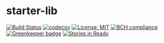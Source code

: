 # starter-lib
[![Build Status](https://travis-ci.org/atelljohannsmothers/starter-lib.svg?branch=master)](https://travis-ci.org/atelljohannsmothers/starter-lib)
[![codecov](https://img.shields.io/badge/license-MIT%20License-blue.svg)](https://codecov.io/gh/atelljohannsmothers/starter-lib)
[![License: MIT](https://img.shields.io/badge/License-MIT-blue.svg)](https://opensource.org/licenses/MIT)
[![BCH compliance](https://bettercodehub.com/edge/badge/atelljohannsmothers/starter-lib?branch=master)](https://bettercodehub.com/)
[![Greenkeeper badge](https://badges.greenkeeper.io/atelljohannsmothers/starter-lib.svg)](https://greenkeeper.io/)
[![Stories in Ready](https://badge.waffle.io/atelljohannsmothers/starter-lib.png?label=ready&title=Ready)](https://waffle.io/atelljohannsmothers/starter-lib?utm_source=badge)
